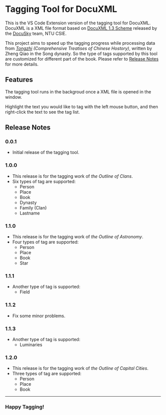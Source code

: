 # Tagging Tool for DocuXML

This is the VS Code Extension version of the tagging tool for DocuXML. DocuXML is a XML file format based on [DocuXML 1.3 Scheme](https://hackmd.io/@DocuSky/BksNFnEK_) released by the [DocuSky](https://docusky.org.tw/DocuSky/home/) team, NTU CSIE.

This project aims to speed up the tagging progress while processing data from *[Tongzhi](https://zh.wikipedia.org/zh-tw/%E9%80%9A%E5%BF%97) (Comprehensive Treatises of Chinese Hostory)*, written by Zheng Qiao in the Song dynasty. So the type of tags supported by this tool are customized for different part of the book. Please refer to [Release Notes](##Release-Notes) for more details.

## Features

The tagging tool runs in the backgroud once a XML file is opened in the window. 

Highlight the text you would like to tag with the left mouse button, and then right-click the text to see the tag list.

## Release Notes

### 0.0.1

- Initial release of the tagging tool.

### 1.0.0
- This release is for the tagging work of *the Outline of Clans*.
- Six types of tag are supported:
    - Person
    - Place
    - Book
    - Dynasty
    - Family (Clan)
    - Lastname


### 1.1.0
- This release is for the tagging work of *the Outline of Astronomy*.
- Four types of tag are supported:
    - Person
    - Place
    - Book
    - Star
### 1.1.1
- Another type of tag is supported:
    - Field
### 1.1.2
- Fix some minor problems.
### 1.1.3
- Another type of tag is supported:
    - Luminaries

### 1.2.0
- This release is for the tagging work of *the Outline of Capital Cities*.
- Three types of tag are supported:
    - Person
    - Place
    - Book

---
### **Happy Tagging!**
